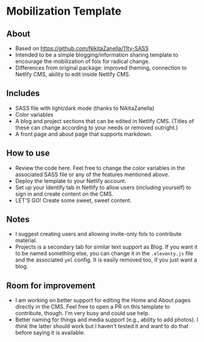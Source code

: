 # Mobilization Template

## About

* Based on https://github.com/NikitaZanella/11ty-SASS
* Intended to be a simple blogging/information sharing template to encourage the mobilization of folx for radical change.
* Differences from original package: improved theming, connection to Netlify
    CMS, ability to edit inside Netlify CMS.

## Includes
* SASS file with light/dark mode (thanks to NikitaZanella)
* Color variables
* A blog and project sections that can be edited in Netlify CMS. (Titles of
    these can change according to your needs or removed outright.)
* A front page and about page that supports markdown.

## How to use
* Review the code here. Feel free to change the color variables in the associated
    SASS file or any of the features mentioned above.
* Deploy the template to your Netlify account.
* Set up your Identify tab in Netlify to allow users (including yourself) to
    sign in and create content on the CMS.
* LET'S GO! Create some sweet, sweet content.

## Notes
* I suggest creating users and allowing invite-only folx to contribute material.
* Projects is a secondary tab for similar text support as Blog. If you want it
    to be named something else, you can change it in the `.eleventy.js` file and
    the associated `yml` config. It is easily removed too, if you just want a
    blog.

## Room for improvement
* I am working on better support for editing the Home and About pages directly
    in the CMS. Feel free to open a PR on this template to contribute, though.
    I'm very busy and could use help.
* Better naming for things and media support (e.g., ability to add photos). I
    *think* the latter should work but I haven't tested it and want to do that
    before saying it is available.
